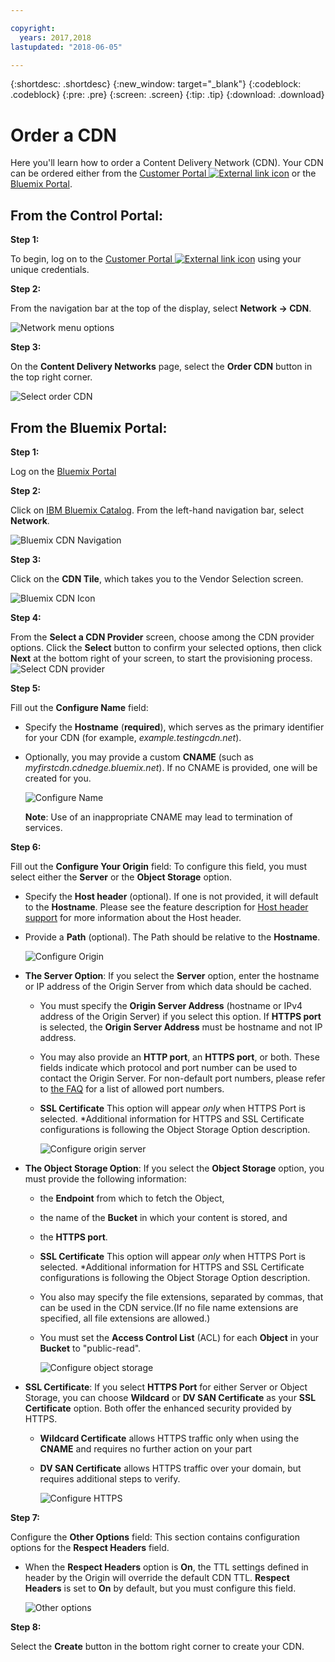 ```yaml
---

copyright:
  years: 2017,2018
lastupdated: "2018-06-05"

---
```


{:shortdesc: .shortdesc}
{:new_window: target="_blank"}
{:codeblock: .codeblock}
{:pre: .pre}
{:screen: .screen}
{:tip: .tip}
{:download: .download}

# Order a CDN

Here you'll learn how to order a Content Delivery Network (CDN). Your CDN can be ordered either from the [Customer Portal ![External link icon](../../icons/launch-glyph.svg "External link icon")](https://control.softlayer.com/) or the [Bluemix Portal](https://www.ibm.com/cloud-computing/bluemix/).

## From the Control Portal:

**Step 1:**

To begin, log on to the [Customer Portal ![External link icon](../../icons/launch-glyph.svg "External link icon")](https://control.softlayer.com/) using your unique credentials.

**Step 2:**

From the navigation bar at the top of the display, select **Network -> CDN**.

   ![Network menu options](images/network-cdn.png)

**Step 3:**

On the **Content Delivery Networks** page, select the **Order CDN** button in the top right corner.

   ![Select order CDN](images/order-cdn-button.png)

## From the Bluemix Portal:

**Step 1:**

Log on the [Bluemix Portal](https://www.ibm.com/cloud-computing/bluemix/)

**Step 2:**

Click on [IBM Bluemix Catalog](https://console.bluemix.net/catalog/). From the left-hand navigation bar, select **Network**.

   ![Bluemix CDN Navigation](images/bluemix_navigation.png)

**Step 3:**

Click on the **CDN Tile**, which takes you to the Vendor Selection screen.

   ![Bluemix CDN Icon](images/bluemix_tile.png)


**Step 4:**

From the **Select a CDN Provider** screen, choose among the CDN provider options. Click the **Select** button to confirm your selected options, then click **Next** at the bottom right of your screen, to start the provisioning process.  
       ![Select CDN provider](images/Vendor_Select_And_Provision.png)

**Step 5:**

Fill out the **Configure Name** field:  

  * Specify the **Hostname** (**required**), which serves as the primary identifier for your CDN (for example, _example.testingcdn.net_).  
  * Optionally, you may provide a custom **CNAME** (such as _myfirstcdn.cdnedge.bluemix.net_). If no CNAME is provided, one will be created for you. <validation information to be included here>  

       ![Configure Name](images/configure-hostname-cname.png)  

    **Note**: Use of an inappropriate CNAME may lead to termination of services.

**Step 6:**

Fill out the **Configure Your Origin** field: To configure this field, you must select either the **Server** or the **Object Storage** option.  

   * Specify the **Host header** (optional). If one is not provided, it will default to the **Hostname**. Please see the feature description for [Host header support](about.html#host-header-support-) for more information about the Host header.  

   * Provide a **Path** (optional). The Path should be relative to the **Hostname**.

      ![Configure Origin](images/configure-origin.png)  

  * **The Server Option**: If you select the **Server** option, enter the hostname or IP address of the Origin Server from which data should be cached.
      * You must specify the **Origin Server Address** (hostname or IPv4 address of the Origin Server) if you select this option. If **HTTPS port** is selected, the **Origin Server Address** must be hostname and not IP address.
      * You may also provide an **HTTP port**, an **HTTPS port**, or both. These fields indicate which protocol and port number can be used to contact the Origin Server. For non-default port numbers, please refer to [the FAQ](faq.html#are-there-any-restrictions-on-what-http-and-https-port-numbers-are-allowed-for-akamai-) for a list of allowed port numbers.
      * **SSL Certificate** This option will appear _only_ when HTTPS Port is selected. \*Additional information for HTTPS and SSL Certificate configurations is following the Object Storage Option description.

	     ![Configure origin server](images/configure-origin-server.png)

  * **The Object Storage Option**: If you select the **Object Storage** option, you must provide the following information:
      * the **Endpoint** from which to fetch the Object,
      * the name of the **Bucket** in which your content is stored, and
      * the **HTTPS port**.
      * **SSL Certificate** This option will appear _only_ when HTTPS Port is selected. \*Additional information for HTTPS and SSL Certificate configurations is following the Object Storage Option description.
      * You also may specify the file extensions, separated by commas, that can be used in the CDN service.(If no file name extensions are specified, all file extensions are allowed.)
      * You must set the **Access Control List** (ACL) for each **Object** in your **Bucket** to "public-read".

      	  ![Configure object storage](images/configure-origin-cos.png)

  * **SSL Certificate**: If you select **HTTPS Port** for either Server or Object Storage, you can choose **Wildcard** or **DV SAN Certificate** as your **SSL Certificate** option. Both offer the enhanced security provided by HTTPS.
    * **Wildcard Certificate** allows HTTPS traffic only when using the **CNAME** and requires no further action on your part
    * **DV SAN Certificate** allows HTTPS traffic over your domain, but requires additional steps to verify.

        ![Configure HTTPS](images/configure-https.png)


**Step 7:**

Configure the **Other Options** field: This section contains configuration options for the **Respect Headers** field.

   * When the **Respect Headers** option is **On**, the TTL settings defined in header by the Origin will override the default CDN TTL. **Respect Headers** is set to **On** by default, but you must configure this field.  

        ![Other options](images/other-options.png)

**Step 8:**

Select the **Create** button in the bottom right corner to create your CDN.

